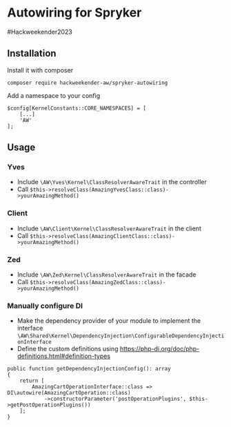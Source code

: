 # Autowiring for Spryker

#Hackweekender2023

## Installation

Install it with composer

```
composer require hackweekender-aw/spryker-autowiring
```

Add a namespace to your config

```
$config[KernelConstants::CORE_NAMESPACES] = [
    [...]
    'AW'
];
```

## Usage

### Yves

* Include `\AW\Yves\Kernel\ClassResolverAwareTrait` in the controller
* Call `$this->resolveClass(AmazingYvesClass::class)->yourAmazingMethod()`

### Client

* Include `\AW\Client\Kernel\ClassResolverAwareTrait` in the client
* Call `$this->resolveClass(AmazingClientClass::class)->yourAmazingMethod()`

### Zed

* Include `\AW\Zed\Kernel\ClassResolverAwareTrait` in the facade
* Call `$this->resolveClass(AmazingZedClass::class)->yourAmazingMethod()`

### Manually configure DI

* Make the dependency provider of your module to implement the interface `\AW\Shared\Kernel\DependencyInjection\ConfigurableDependencyInjectionInterface`
* Define the custom definitions using https://php-di.org/doc/php-definitions.html#definition-types

```
public function getDependencyInjectionConfig(): array
{
    return [
        AmazingCartOperationInterface::class => DI\autowire(AmazingCartOperation::class)
            ->constructorParameter('postOperationPlugins', $this->getPostOperationPlugins())
    ];
}
```
